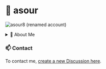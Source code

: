 # 🌌 asour

<p align="left"> <img src="https://komarev.com/ghpvc/?username=alex-sour&label=Profile%20views&color=0e75b6&style=flat" alt="asour8 (renamed account)" /> </p>

<details>
  <summary>🌿 About Me</summary>
  <p>hi im asour, i make stuff, such as games, websites, apps, stories, designs, random Blender stuff, etc</p>

  <p>i use Linux, NixOS on one PC and Linux Mint on the other, tho ill prob move that one to NixOS too</p>

  ![NixOS](https://img.shields.io/badge/NIXOS-5277C3.svg?style=for-the-badge&logo=NixOS&logoColor=white) ![Linux Mint](https://img.shields.io/badge/Linux%20Mint-87CF3E?style=for-the-badge&logo=Linux%20Mint&logoColor=white) ![Android](https://img.shields.io/badge/Android-3DDC84?style=for-the-badge&logo=android&logoColor=white)

  <h3>💻️ <code>neofetch</code></h3>
  coming soon

  <h3>📚 Stuff I Have Done over The Years</h3>
  <p>over time truly i have done a lot of things indeed but here are a few things that i have done</p>

  <ul>
    <li>🥇 First place in AYS Hackathon 2020</li>
    <li>🎨 Graphics design</li>
    <li>🎮 Custom web game engines</li>
    <li>🥕 Founded Carroted, an org making software, games, apps and animation</li>
    <li>🎥 Video editing</li>
    <li>🎮 Unity game prototypes of all kinds</li>
    <li>🌐 Full-stack dynamic and static websites</li>
    <li>📚 TypeScript libraries</li>
    <li>🍊 Blender rigs and animation</li>
    <li>🕊️ Bevy games (WIP)</li>
    <li>🤖 Discord bots</li>
  </ul>

  <h3>📚 Languages</h3>
  <p>Note: These aren't in order of proficiency, just in order of what I've been using most lately.</p>
  
![Rust](https://img.shields.io/badge/rust-%23000000.svg?style=for-the-badge&logo=rust&logoColor=white) ![TypeScript](https://img.shields.io/badge/typescript-%23007ACC.svg?style=for-the-badge&logo=typescript&logoColor=white) ![CSS3](https://img.shields.io/badge/css3-%231572B6.svg?style=for-the-badge&logo=css3&logoColor=white) ![HTML5](https://img.shields.io/badge/html5-%23E34F26.svg?style=for-the-badge&logo=html5&logoColor=white) ![Svelte](https://img.shields.io/badge/svelte-%23f1413d.svg?style=for-the-badge&logo=svelte&logoColor=white) ![.Net](https://img.shields.io/badge/.NET-5C2D91?style=for-the-badge&logo=.net&logoColor=white) ![C#](https://img.shields.io/badge/c%23-%23239120.svg?style=for-the-badge&logo=csharp&logoColor=white) ![Lua](https://img.shields.io/badge/lua-%232C2D72.svg?style=for-the-badge&logo=lua&logoColor=white)

  <h3>🛠️ Tools</h3>

  ![Blender](https://img.shields.io/badge/blender-%23F5792A.svg?style=for-the-badge&logo=blender&logoColor=white) ![Inkscape](https://img.shields.io/badge/Inkscape-e0e0e0?style=for-the-badge&logo=inkscape&logoColor=080A13) ![Aseprite](https://img.shields.io/badge/Aseprite-FFFFFF?style=for-the-badge&logo=Aseprite&logoColor=#7D929E) ![ApacheCassandra](https://img.shields.io/badge/cassandra-%231287B1.svg?style=for-the-badge&logo=apache-cassandra&logoColor=white) ![Bun](https://img.shields.io/badge/Bun-%23000000.svg?style=for-the-badge&logo=bun&logoColor=white) ![Express.js](https://img.shields.io/badge/express.js-%23404d59.svg?style=for-the-badge&logo=express&logoColor=%2361DAFB) ![Electron.js](https://img.shields.io/badge/Electron-191970?style=for-the-badge&logo=Electron&logoColor=white) ![NodeJS](https://img.shields.io/badge/node.js-6DA55F?style=for-the-badge&logo=node.js&logoColor=white) ![Threejs](https://img.shields.io/badge/threejs-black?style=for-the-badge&logo=three.js&logoColor=white) ![Unity](https://img.shields.io/badge/unity-%23000000.svg?style=for-the-badge&logo=unity&logoColor=white)![Jellyfin](https://img.shields.io/badge/jellyfin-%23000B25.svg?style=for-the-badge&logo=Jellyfin&logoColor=00A4DC)
  
  <h3>✨️ Cool Stuff</h3>

  This is some stuff I enjoy you should check out

  - [🕊️ Bevy](https://bevyengine.org/)
  - [🧅️ Bun](https://bun.sh/)
  - [🌊️ LiquidFun](https://google.github.io/liquidfun/)
  - [📦️ `bevy_liquidfun`](https://github.com/mmatvein/bevy_liquidfun)

</details>
<!--<details>
  <summary>🫵 About You</summary>
</details>-->

<h3>📫️ Contact</h3>

To contact me, [create a new Discussion here](https://github.com/asour8/asour8/discussions/new?category=general).
